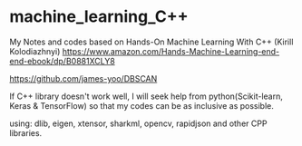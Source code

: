 # machine_learning_C++
My Notes and codes based on Hands-On Machine Learning With C++ (Kirill Kolodiazhnyi)
https://www.amazon.com/Hands-Machine-Learning-end-end-ebook/dp/B0881XCLY8

https://github.com/james-yoo/DBSCAN

If C++ library doesn't work well, I will seek help from python(Scikit-learn, Keras & TensorFlow) so that my codes can be as inclusive as possible.

using:
dlib, eigen, xtensor, sharkml, opencv, rapidjson and other CPP libraries.
